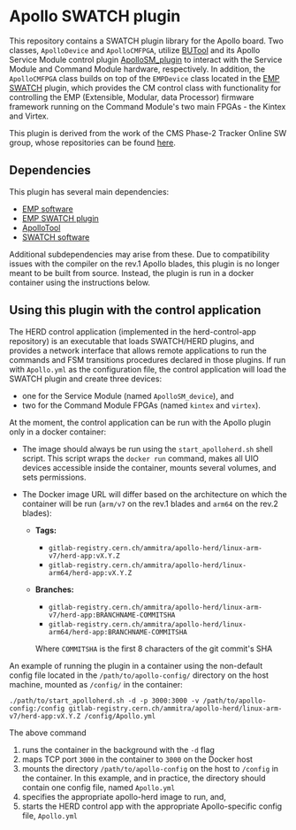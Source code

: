 # Apollo SWATCH plugin

This repository contains a SWATCH plugin library for the Apollo board. Two classes, `ApolloDevice` and `ApolloCMFPGA`, utilize [BUTool](https://github.com/BU-Tools/BUTool) and its Apollo Service Module control plugin [ApolloSM_plugin](https://github.com/apollo-lhc/ApolloSM_plugin) to interact with the Service Module and Command Module hardware, respectively. In addition, the `ApolloCMFPGA` class builds on top of the `EMPDevice` class located in the [EMP SWATCH](https://gitlab.cern.ch/p2-xware/software/emp-herd) plugin, which provides the CM control class with functionality for controlling the EMP (Extensible, Modular, data Processor) firmware framework running on the Command Module's two main FPGAs - the Kintex and Virtex. 

This plugin is derived from the work of the CMS Phase-2 Tracker Online SW group, whose repositories can be found [here](https://gitlab.cern.ch/cms-tracker-phase2-onlinesw).


## Dependencies

This plugin has several main dependencies:

* [EMP software](https://serenity.web.cern.ch/serenity/emp-fwk/software/)
* [EMP SWATCH plugin](https://gitlab.cern.ch/p2-xware/software/emp-herd/)
* [ApolloTool](https://github.com/apollo-lhc/ApolloTool)
* [SWATCH software](https://gitlab.cern.ch/cms-cactus/core/swatch)

Additional subdependencies may arise from these. Due to compatibility issues with the compiler on the rev.1 Apollo blades, this plugin is no longer meant to be built from source. Instead, the plugin is run in a docker container using the instructions below. 

## Using this plugin with the control application

The HERD control application (implemented in the herd-control-app repository) is an executable that loads SWATCH/HERD plugins, and provides a network interface that allows remote applications to run the commands and FSM transitions procedures declared in those plugins. If run with `Apollo.yml` as the configuration file, the control application will load the SWATCH plugin and create three devices:

* one for the Service Module (named `ApolloSM_device`), and 
* two for the Command Module FPGAs (named `kintex` and `virtex`).

At the moment, the control application can be run with the Apollo plugin only in a docker container:

* The image should always be run using the ```start_apolloherd.sh``` shell script. This script wraps the `docker run` command, makes all UIO devices accessible inside the container, mounts several volumes, and sets permissions.

* The Docker image URL will differ based on the architecture on which the container will be run (`arm/v7` on the rev.1 blades and `arm64` on the rev.2 blades):

  * **Tags:**

    * `gitlab-registry.cern.ch/ammitra/apollo-herd/linux-arm-v7/herd-app:vX.Y.Z`
    * `gitlab-registry.cern.ch/ammitra/apollo-herd/linux-arm64/herd-app:vX.Y.Z`

  * **Branches:**

    * `gitlab-registry.cern.ch/ammitra/apollo-herd/linux-arm-v7/herd-app:BRANCHNAME-COMMITSHA`
    * `gitlab-registry.cern.ch/ammitra/apollo-herd/linux-arm64/herd-app:BRANCHNAME-COMMITSHA`

    Where `COMMITSHA` is the first 8 characters of the git commit's SHA

An example of running the plugin in a container using the non-default config file located in the `/path/to/apollo-config/` directory on the host machine, mounted as `/config/` in the container:

```
./path/to/start_apolloherd.sh -d -p 3000:3000 -v /path/to/apollo-config:/config gitlab-registry.cern.ch/ammitra/apollo-herd/linux-arm-v7/herd-app:vX.Y.Z /config/Apollo.yml 
```

The above command
  
1. runs the container in the background with the `-d` flag
2. maps TCP port `3000` in the container to `3000` on the Docker host
3. mounts the directory `/path/to/apollo-config` on the host to `/config` in the container. In this example, and in practice, the directory should contain one config file, named `Apollo.yml`
4. specifies the appropriate apollo-herd image to run, and, 
5. starts the HERD control app with the appropriate Apollo-specific config file, `Apollo.yml`